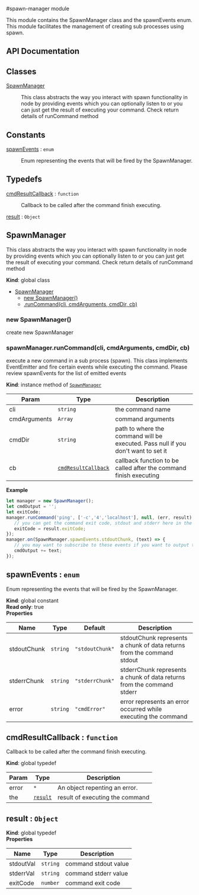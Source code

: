 #spawn-manager module

This module contains the SpawnManager class and the spawnEvents enum. This module facilitates the management of creating sub processes using spawn.

## API Documentation
## Classes

<dl>
<dt><a href="#SpawnManager">SpawnManager</a></dt>
<dd><p>This class abstracts the way you interact with spawn functionality in node by providing events which you can optionally listen to or you can just get the result of executing your command. Check return details of runCommand method</p>
</dd>
</dl>

## Constants

<dl>
<dt><a href="#spawnEvents">spawnEvents</a> : <code>enum</code></dt>
<dd><p>Enum representing the events that will be fired by the SpawnManager.</p>
</dd>
</dl>

## Typedefs

<dl>
<dt><a href="#cmdResultCallback">cmdResultCallback</a> : <code>function</code></dt>
<dd><p>Callback to be called after the command finish executing.</p>
</dd>
<dt><a href="#result">result</a> : <code>Object</code></dt>
<dd></dd>
</dl>

<a name="SpawnManager"></a>

## SpawnManager
This class abstracts the way you interact with spawn functionality in node by providing events which you can optionally listen to or you can just get the result of executing your command. Check return details of runCommand method

**Kind**: global class  

* [SpawnManager](#SpawnManager)
    * [new SpawnManager()](#new_SpawnManager_new)
    * [.runCommand(cli, cmdArguments, cmdDir, cb)](#SpawnManager+runCommand)

<a name="new_SpawnManager_new"></a>

### new SpawnManager()
create new SpawnManager

<a name="SpawnManager+runCommand"></a>

### spawnManager.runCommand(cli, cmdArguments, cmdDir, cb)
execute a new command in a sub process (spawn). This class implements EventEmitter and fire certain events while executing the command. Please review spawnEvents for the list of emitted events

**Kind**: instance method of <code>[SpawnManager](#SpawnManager)</code>  

| Param | Type | Description |
| --- | --- | --- |
| cli | <code>string</code> | the command name |
| cmdArguments | <code>Array</code> | command arguments |
| cmdDir | <code>string</code> | path to where the command will be executed. Pass null if you don't want to set it |
| cb | <code>[cmdResultCallback](#cmdResultCallback)</code> | callback function to be called after the command finish executing |

**Example**  
```js
let manager = new SpawnManager();
let cmdOutput = '';
let exitCode;
manager.runCommand('ping', ['-c','4','localhost'], null, (err, result) => {
   // you can get the command exit code, stdout and stderr here in the result object
   exitCode = result.exitCode;
});
manager.on(SpawnManager.spawnEvents.stdoutChunk, (text) => {
   // you may want to subscribe to these events if you want to output the progress of a long running command for example but these subscription remains optional because you will get everything back in the result object
   cmdOutput += text;
});
```
<a name="spawnEvents"></a>

## spawnEvents : <code>enum</code>
Enum representing the events that will be fired by the SpawnManager.

**Kind**: global constant  
**Read only**: true  
**Properties**

| Name | Type | Default | Description |
| --- | --- | --- | --- |
| stdoutChunk | <code>string</code> | <code>&quot;stdoutChunk&quot;</code> | stdoutChunk represents a chunk of data returns from the command stdout |
| stderrChunk | <code>string</code> | <code>&quot;stderrChunk&quot;</code> | stderrChunk represents a chunk of data returns from the command stderr |
| error | <code>string</code> | <code>&quot;cmdError&quot;</code> | error represents an error occurred while executing the command |

<a name="cmdResultCallback"></a>

## cmdResultCallback : <code>function</code>
Callback to be called after the command finish executing.

**Kind**: global typedef  

| Param | Type | Description |
| --- | --- | --- |
| error | <code>\*</code> | An object repenting an error. |
| the | <code>[result](#result)</code> | result of executing the command |

<a name="result"></a>

## result : <code>Object</code>
**Kind**: global typedef  
**Properties**

| Name | Type | Description |
| --- | --- | --- |
| stdoutVal | <code>string</code> | command stdout value |
| stderrVal | <code>string</code> | command stderr value |
| exitCode | <code>number</code> | command exit code |


